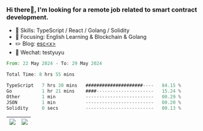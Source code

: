 ### Hi there👋, I'm looking for a remote job related to smart contract development.


- 🔨 Skills: TypeScript / React / Golang / Solidity
- 🎯 Focusing: English Learning & Blockchain & Golang
- ✏️ Blog: [esc\<x\>](https://escx.github.io)
- 💬 Wechat: testyuyu


<!--START_SECTION:waka-->

```rust
From: 22 May 2024 - To: 29 May 2024

Total Time: 8 hrs 55 mins

TypeScript   7 hrs 30 mins   #####################----   84.15 %
Go           1 hr 21 mins    ####---------------------   15.24 %
Other        1 min           -------------------------   00.29 %
JSON         1 min           -------------------------   00.20 %
Solidity     0 secs          -------------------------   00.13 %
```

<!--END_SECTION:waka-->


| <img align="center" src="https://github-readme-stats.vercel.app/api/?username=escX&show_icons=true&theme=buefy&hide_border=true&card_width=500" /> | <img align="center" src="https://github-readme-stats.vercel.app/api/top-langs/?username=escX&layout=compact&theme=buefy&hide_border=true&card_width=500" /> |
| ------------- | ------------- |
